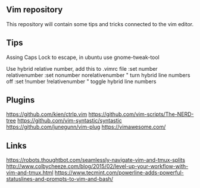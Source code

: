 Vim repository
--------------

This repository will contain some tips and tricks connected to the vim editor.


Tips
----
Assing Caps Lock to escape, in ubuntu use gnome-tweak-tool

Use hybrid relative number, add this to .vimrc file
:set number relativenumber
:set nonumber norelativenumber  " turn hybrid line numbers off
:set !number !relativenumber    " toggle hybrid line numbers 



Plugins
-------
https://github.com/kien/ctrlp.vim
https://github.com/vim-scripts/The-NERD-tree
https://github.com/vim-syntastic/syntastic
https://github.com/junegunn/vim-plug
https://vimawesome.com/

Links
-----
https://robots.thoughtbot.com/seamlessly-navigate-vim-and-tmux-splits
http://www.colbycheeze.com/blog/2015/02/level-up-your-workflow-with-vim-and-tmux.html
https://www.tecmint.com/powerline-adds-powerful-statuslines-and-prompts-to-vim-and-bash/
